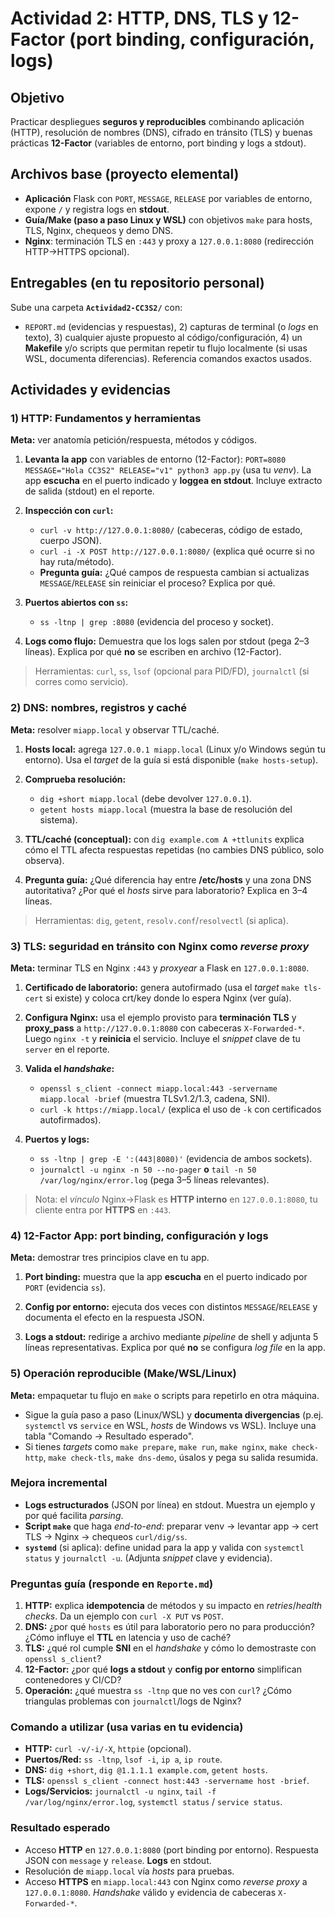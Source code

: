 # Actividad 2: HTTP, DNS, TLS y 12-Factor (port binding, configuración, logs)

## Objetivo

Practicar despliegues **seguros y reproducibles** combinando aplicación (HTTP), resolución de nombres (DNS), cifrado en tránsito (TLS) y buenas prácticas **12-Factor** (variables de entorno, port binding y logs a stdout).

## Archivos base (proyecto elemental)

* **Aplicación** Flask con `PORT`, `MESSAGE`, `RELEASE` por variables de entorno, expone `/` y registra logs en **stdout**.
* **Guía/Make (paso a paso Linux y WSL)** con objetivos `make` para hosts, TLS, Nginx, chequeos y demo DNS.
* **Nginx**: terminación TLS en `:443` y proxy a `127.0.0.1:8080` (redirección HTTP->HTTPS opcional).

## Entregables (en tu repositorio personal)

Sube una carpeta **`Actividad2-CC3S2/`** con:

- `REPORT.md` (evidencias y respuestas), 2) capturas de terminal (o *logs* en texto), 3) cualquier ajuste propuesto al código/configuración, 4) un **Makefile** y/o scripts que permitan repetir tu flujo localmente (si usas WSL, documenta diferencias). Referencia comandos exactos usados.

## Actividades y evidencias

### 1) HTTP: Fundamentos y herramientas

**Meta:** ver anatomía petición/respuesta, métodos y códigos.

1. **Levanta la app** con variables de entorno (12-Factor):
   `PORT=8080 MESSAGE="Hola CC3S2" RELEASE="v1" python3 app.py` (usa tu *venv*). La app **escucha** en el puerto indicado y **loggea en stdout**. Incluye extracto de salida (stdout) en el reporte.

3. **Inspección con `curl`:**

   * `curl -v http://127.0.0.1:8080/` (cabeceras, código de estado, cuerpo JSON).
   * `curl -i -X POST http://127.0.0.1:8080/` (explica qué ocurre si no hay ruta/método).
   * **Pregunta guía:** ¿Qué campos de respuesta cambian si actualizas `MESSAGE`/`RELEASE` sin reiniciar el proceso? Explica por qué.

4. **Puertos abiertos con `ss`:**

   * `ss -ltnp | grep :8080` (evidencia del proceso y socket).

5. **Logs como flujo:** Demuestra que los logs salen por stdout (pega 2–3 líneas). Explica por qué **no** se escriben en archivo (12-Factor).

> Herramientas: `curl`, `ss`, `lsof` (opcional para PID/FD), `journalctl` (si corres como servicio).

### 2) DNS: nombres, registros y caché

**Meta:** resolver `miapp.local` y observar TTL/caché.

1. **Hosts local:** agrega `127.0.0.1 miapp.local` (Linux y/o Windows según tu entorno). Usa el *target* de la guía si está disponible (`make hosts-setup`).

2. **Comprueba resolución:**

   * `dig +short miapp.local` (debe devolver `127.0.0.1`).
   * `getent hosts miapp.local` (muestra la base de resolución del sistema).

3. **TTL/caché (conceptual):** con `dig example.com A +ttlunits` explica cómo el TTL afecta respuestas repetidas (no cambies DNS público, solo observa).

4. **Pregunta guía:** ¿Qué diferencia hay entre **/etc/hosts** y una zona DNS autoritativa? ¿Por qué el *hosts* sirve para laboratorio? Explica en 3–4 líneas.

> Herramientas: `dig`, `getent`, `resolv.conf`/`resolvectl` (si aplica).

### 3) TLS: seguridad en tránsito con Nginx como *reverse proxy*

**Meta:** terminar TLS en Nginx `:443` y *proxyear* a Flask en `127.0.0.1:8080`.

1. **Certificado de laboratorio:** genera autofirmado (usa el *target* `make tls-cert` si existe) y coloca crt/key donde lo espera Nginx (ver guía).

2. **Configura Nginx:** usa el ejemplo provisto para **terminación TLS** y **proxy_pass** a `http://127.0.0.1:8080` con cabeceras `X-Forwarded-*`. Luego `nginx -t` y **reinicia** el servicio.
   Incluye el *snippet* clave de tu `server` en el reporte.

3. **Valida el *handshake*:** 

   * `openssl s_client -connect miapp.local:443 -servername miapp.local -brief` (muestra TLSv1.2/1.3, cadena, SNI).
   * `curl -k https://miapp.local/` (explica el uso de `-k` con certificados autofirmados).

5. **Puertos y logs:**

   * `ss -ltnp | grep -E ':(443|8080)'` (evidencia de ambos sockets).
   * `journalctl -u nginx -n 50 --no-pager` **o** `tail -n 50 /var/log/nginx/error.log` (pega 3–5 líneas relevantes).

> Nota: el *vínculo*  Nginx->Flask es **HTTP interno** en `127.0.0.1:8080`, tu cliente entra por **HTTPS** en `:443`.

### 4) 12-Factor App: port binding, configuración y logs

**Meta:** demostrar tres principios clave en tu app.

1. **Port binding:** muestra que la app **escucha** en el puerto indicado por `PORT` (evidencia `ss`).

2. **Config por entorno:** ejecuta dos veces con distintos `MESSAGE`/`RELEASE` y documenta el efecto en la respuesta JSON.

3. **Logs a stdout:** redirige a archivo mediante *pipeline* de shell y adjunta 5 líneas representativas. Explica por qué **no** se configura *log file* en la app.

### 5) Operación reproducible (Make/WSL/Linux)

**Meta:** empaquetar tu flujo en `make` o scripts para repetirlo en otra máquina.

* Sigue la guía paso a paso (Linux/WSL) y **documenta divergencias** (p.ej. `systemctl` vs `service` en WSL, *hosts* de Windows vs WSL).
  Incluye una tabla "Comando -> Resultado esperado".
* Si tienes *targets* como `make prepare`, `make run`, `make nginx`, `make check-http`, `make check-tls`, `make dns-demo`, úsalos y pega su salida resumida.

### Mejora incremental 

* **Logs estructurados** (JSON por línea) en stdout. Muestra un ejemplo y por qué facilita *parsing*.
* **Script `make`** que haga *end-to-end*: preparar venv -> levantar app -> cert TLS -> Nginx -> chequeos `curl/dig/ss`.
* **`systemd`** (si aplica): define unidad para la app y valida con `systemctl status` y `journalctl -u`. (Adjunta *snippet* clave y evidencia).

### Preguntas guía (responde en `Reporte.md`)

1. **HTTP:** explica **idempotencia** de métodos y su impacto en *retries*/*health checks*. Da un ejemplo con `curl -X PUT` vs `POST`.
2. **DNS:** ¿por qué `hosts` es útil para laboratorio pero no para producción? ¿Cómo influye el **TTL** en latencia y uso de caché?
3. **TLS:** ¿qué rol cumple **SNI** en el *handshake* y cómo lo demostraste con `openssl s_client`?
4. **12-Factor:** ¿por qué **logs a stdout** y **config por entorno** simplifican contenedores y CI/CD?
5. **Operación:** ¿qué muestra `ss -ltnp` que no ves con `curl`? ¿Cómo triangulas problemas con `journalctl`/logs de Nginx?


### Comando a utilizar (usa varias en tu evidencia)

* **HTTP:** `curl -v/-i/-X`, `httpie` (opcional).
* **Puertos/Red:** `ss -ltnp`, `lsof -i`, `ip a`, `ip route`.
* **DNS:** `dig +short`, `dig @1.1.1.1 example.com`, `getent hosts`.
* **TLS:** `openssl s_client -connect host:443 -servername host -brief`.
* **Logs/Servicios:** `journalctl -u nginx`, `tail -f /var/log/nginx/error.log`, `systemctl status` / `service status`.

### Resultado esperado

* Acceso **HTTP** en `127.0.0.1:8080` (port binding por entorno). Respuesta JSON con `message` y `release`. **Logs** en stdout.
* Resolución de `miapp.local` vía *hosts* para pruebas.
* Acceso **HTTPS** en `miapp.local:443` con Nginx como *reverse proxy* a `127.0.0.1:8080`. *Handshake* válido y evidencia de cabeceras `X-Forwarded-*`.
```
